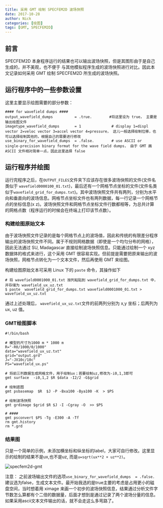 ```yaml
---
title: 采用 GMT 绘制 SPECFEM2D 波场快照
date: 2017-10-28
author: Nick
categories: [绘图]
tags: [GMT, SPECFEM2D]
---
```


## 前言
SPECFEM2D 本身程序运行的结果也可以输出波场快照，但是其图形由于是自己生成的，并不美观，也不便于
与其他模拟程序生成的波场快照进行对比。因此本文记录如何采用 GMT 绘制 SPECFEM2D 所生成的波场快照。

<!-- more -->

## 运行程序中的一些参数设置
这里主要显示绘图需要的部分参数：

```
#### for wavefield dumps ####
output_wavefield_dumps          = .true.        #将这里设为 true， 主要是输出绘图文件
imagetype_wavefield_dumps       = 1              # display 1=displ vector 2=veloc vector 3=accel vector 4=pressure， 这儿一般选择绘制位移，也可以选择绘制其他的，根据自己的需要进行修改
use_binary_for_wavefield_dumps  = .false.        # use ASCII or single-precision binary format for the wave field dumps， 由于 GMT 画 ASCII 文件相对简单一点，因此这里选择 false

```

## 运行程序并绘图

运行完程序之后，在`OUTPUT_FILES`文件夹下应该存在很多波场快照的文件(文件名类似于 `wavefield0000100_01.txt`)，最后还有一个网格节点坐标的文件(文件名类似于`wavefield_grid_for_dumps.txt`)。其中波场快照文件共有两列，分别为水平向和垂直向的波场信息。网格节点坐标文件也有两列数据，每一行记录一个网格节点的坐标信息(x z)。波场快照文件和网格节点坐标文件行数都相等，为总共计算的网格点数（程序运行的时候会在终端上打印该节点数）。

### 构建绘图原始文本
由于波场快照文件记录的是每个网格节点上的波场值，因此和传统的有限差分程序输出的波场快照文件不同。属于不规则网格数据（即使是一个均匀分布的网格），因此无法通过 SU, Madagascar 直接绘制波场快照信息。只能通过绘制一个 xyz 数据体的格式来进行，这个采用 GMT 很容易实现。但前提是需要把原来输出的波场快照，网格节点转化为一个文本文件，然后再使用 GMT 来绘图。

构建绘图原始文本可采用 Linux 下的 `paste` 命令，其操作如下
```
# 将 wavefield0001000_01.txt 按列粘贴到 wavefield_grid_for_dumps.txt 中，并存储为 wavefield_ux_uz.txt
$ paste  wavefield_grid_for_dumps.txt wavefield0001000_01.txt > wavefield_ux_uz.txt
```
通过上述处理后， `wavefield_ux_uz.txt`文件的前两列分别为 x,y 坐标；后两列为 ux, uz 值。

### GMT绘图脚本
```
#!/bin/bash

# 模型的尺寸为1000 m * 1000 m
R="-R0/1000/0/1000"
data="wavefield_ux_uz.txt"
grid="output.grd"
J="-JX10c/10c"
PS="wavefield_ux.ps"

# 将前三列数据生成网格文件，用于绘制ux；若要绘制uz,修改为-i0,1,3即可
gmt surface  -i0,1,2 $R $data -I2/2 -G$grid

# 绘制底图
gmt psbasemap  $R  $J -P -Bxa100 -Bya100 -K  > $PS

# 绘制波场快照
gmt grdimage $grid $R $J -I -Cgray -O  >> $PS

# ####
gmt psconvert $PS -Tg -E300 -A -Tf
rm gmt.history
rm *.grd
```

### 结果图
只是一个简单的示例，未添加横坐标和纵坐标的label，大家可自行修改。这里显示的绘制的结果不是ux,也不是uz,
而是`u=sqrt(ux**2 + uz**2)`。


![specfem2d-gmt](https://i.postimg.cc/5NbzvFnR/specfem2d-gmt.png)

注意：
之前波场输出文件的选项`use_binary_for_wavefield_dumps  = .false.`建议选为false，生成文本文件。最开始我选的是true主要的考虑是占用更小的磁盘空间，当时想着用 ximage 来画一个初步的波场快照信息，结果通过分析文件字节数怎么算都有个二倍的数据量，后面才想到是通过记录了两个波场分量的信息。如果采用ascii文本文件输出的话，就不会走这么多弯路了。



